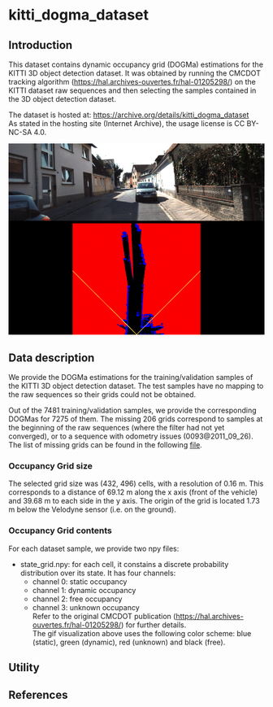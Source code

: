 # kitti_dogma_dataset

## Introduction
This dataset contains dynamic occupancy grid (DOGMa) estimations for the KITTI 3D object detection dataset. It was obtained by running the CMCDOT tracking algorithm (https://hal.archives-ouvertes.fr/hal-01205298/) on the KITTI dataset raw sequences and then selecting the samples contained in the 3D object detection dataset.

The dataset is hosted at: https://archive.org/details/kitti_dogma_dataset  
As stated in the hosting site (Internet Archive), the usage license is CC BY-NC-SA 4.0.

<img src="/multimedia/state_grids.gif"/>

## Data description
We provide the DOGMa estimations for the training/validation samples of the KITTI 3D object detection dataset. The test samples have no mapping to the raw sequences so their grids could not be obtained.

Out of the 7481 training/validation samples, we provide the corresponding DOGMas for 7275 of them. The missing 206 grids correspond to samples at the beginning of the raw sequences (where the filter had not yet converged), or to a sequence with odometry issues (0093@2011_09_26). The list of missing grids can be found in the following [file](grids_not_found_summary.log).

### Occupancy Grid size
The selected grid size was (432, 496) cells, with a resolution of 0.16 m. This corresponds to a distance of 69.12 m along the x axis (front of the vehicle) and 39.68 m to each side in the y axis. The origin of the grid is located 1.73 m below the Velodyne sensor (i.e. on the ground).

### Occupancy Grid contents
For each dataset sample, we provide two npy files:
- state_grid.npy: for each cell, it constains a discrete probability distribution over its state. It has four channels:
  - channel 0: static occupancy
  - channel 1: dynamic occupancy
  - channel 2: free occupancy
  - channel 3: unknown occupancy  
  Refer to the original CMCDOT publication (https://hal.archives-ouvertes.fr/hal-01205298/) for further details.  
  The gif visualization above uses the following color scheme: blue (static), green (dynamic), red (unknown) and black (free).

## Utility

## References

